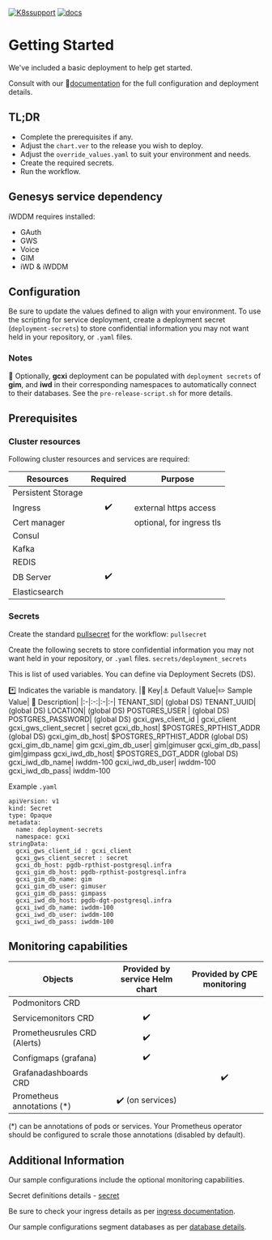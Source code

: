 [![K8ssupport](https://badgen.net/badge/supported%20K8s%20release/1.22/cyan)](https://all.docs.genesys.com/ReleaseNotes/Current/GenesysEngage-cloud/PrivateEdition)
[![docs](https://badgen.net/badge/Genesys%20Documentation/GCXI/orange)](https://all.docs.genesys.com/PEC-REP/Current/GCXIPEGuide/Overview)
# Getting Started
We've included a basic deployment to help get started.

Consult with our :book:[documentation](https://all.docs.genesys.com/PEC-REP/Current/GCXIPEGuide/Overview) for the full configuration and deployment details.

## TL;DR
- Complete the prerequisites if any.
- Adjust the `chart.ver` to the release you wish to deploy.
- Adjust the `override_values.yaml` to suit your environment and needs.
- Create the required secrets.
- Run the workflow.

## Genesys service dependency
iWDDM requires installed:
- GAuth
- GWS
- Voice
- GIM
- iWD & iWDDM

## Configuration

Be sure to update the values defined to align with your environment.
To use the scripting for service deployment, create a deployment secret (`deployment-secrets`) to store confidential information you may not want held in your repository, or `.yaml` files. 

### Notes
:memo: Optionally, **gcxi** deployment can be populated with `deployment secrets` of **gim**, and **iwd** in their corresponding namespaces to automatically connect to their databases. See the `pre-release-script.sh` for more details.
## Prerequisites
### Cluster resources

Following cluster resources and services are required:

Resources | Required | Purpose
|-|:-:|-|
Persistent Storage | | 
Ingress | :heavy_check_mark: | external https access
Cert manager |  | optional, for ingress tls
Consul | |
Kafka | |
REDIS | |
DB Server | :heavy_check_mark: |
Elasticsearch | |


### Secrets 
Create the standard [pullsecret](/doc/secrets.md/#pull) for the workflow: 
`pullsecret`

Create the following secrets to store confidential information you may not want held in your repository, or `.yaml` files. 
`secrets/deployment_secrets`

This is list of used variables. You can define via Deployment Secrets (DS).

 :asterisk: Indicates the variable is mandatory.
|:key: Key|:anchor: Default Value|:pencil2: Sample Value| :book: Description|
|:-|:-:|:-|:-|
TENANT_SID|  (global DS)
TENANT_UUID|  (global DS)
LOCATION|  (global DS)
POSTGRES_USER |  (global DS)
POSTGRES_PASSWORD|  (global DS)
gcxi_gws_client_id |  gcxi_client
gcxi_gws_client_secret |  secret
gcxi_db_host|  $POSTGRES_RPTHIST_ADDR (global DS)
gcxi_gim_db_host|  $POSTGRES_RPTHIST_ADDR (global DS)
gcxi_gim_db_name|  gim
gcxi_gim_db_user|  gim|gimuser
gcxi_gim_db_pass|  gim|gimpass
gcxi_iwd_db_host|  $POSTGRES_DGT_ADDR (global DS)
gcxi_iwd_db_name|  iwddm-100
gcxi_iwd_db_user|  iwddm-100
gcxi_iwd_db_pass|  iwddm-100


Example `.yaml`
```
apiVersion: v1
kind: Secret
type: Opaque
metadata:
  name: deployment-secrets
  namespace: gcxi
stringData:
  gcxi_gws_client_id : gcxi_client
  gcxi_gws_client_secret : secret
  gcxi_db_host: pgdb-rpthist-postgresql.infra
  gcxi_gim_db_host: pgdb-rpthist-postgresql.infra
  gcxi_gim_db_name: gim
  gcxi_gim_db_user: gimuser
  gcxi_gim_db_pass: gimpass
  gcxi_iwd_db_host: pgdb-dgt-postgresql.infra
  gcxi_iwd_db_name: iwddm-100
  gcxi_iwd_db_user: iwddm-100
  gcxi_iwd_db_pass: iwddm-100
```


## Monitoring capabilities

Objects | Provided by service Helm chart | Provided by CPE monitoring
|-|:-:|:-:|
Podmonitors CRD | | 
Servicemonitors CRD | :heavy_check_mark: | 
Prometheusrules CRD (Alerts) | :heavy_check_mark: | 
Configmaps (grafana) | :heavy_check_mark: |
Grafanadashboards CRD | | :heavy_check_mark:
Prometheus annotations (*) | :heavy_check_mark: (on services) |

(*) can be annotations of pods or services. Your Prometheus operator should be configured to scrale those annotations (disabled by default).

## Additional Information

Our sample configurations include the optional monitoring capabilities. 

Secret definitions details - [secret](/doc/secrets.md)

Be sure to check your ingress details as per [ingress documentation](/doc/ingress.md).

Our sample configurations segment databases as per [database details](/doc/DATABASE.md).
